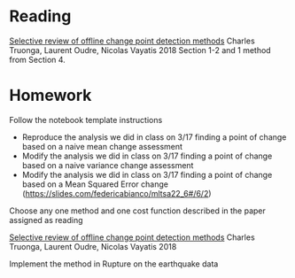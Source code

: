 # Reading 

[Selective review of offline change point detection methods](https://arxiv.org/pdf/1801.00718.pdf)
Charles Truonga, Laurent Oudre, Nicolas Vayatis 2018
Section 1-2 and 1 method from Section 4.

# Homework
Follow the notebook template instructions

- Reproduce the analysis we did in class on 3/17 finding a point of change based on a naive mean change assessment
- Modify the analysis we did in class on 3/17 finding a point of change based on a naive variance change assessment
- Modify the analysis we did in class on 3/17 finding a point of change based on a Mean Squared Error change (https://slides.com/federicabianco/mltsa22_6#/6/2)

Choose any one method and one cost function described in the paper assigned as reading

[Selective review of offline change point detection methods](https://arxiv.org/pdf/1801.00718.pdf)
Charles Truonga, Laurent Oudre, Nicolas Vayatis 2018

Implement the method in Rupture on the earthquake data

